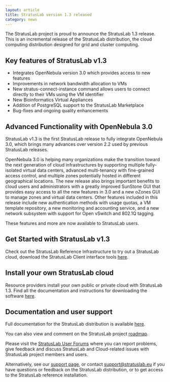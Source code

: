 ```yaml
---
layout: article
title: StratusLab version 1.3 released
category: news
---
```


The StratusLab project is proud to announce the StratusLab 1.3 release. This
is an incremental release of the StratusLab distribution, the cloud computing
distribution designed for grid and cluster computing.

Key features of StratusLab v1.3
-------------------------------

  * Integrates OpenNebula version 3.0 which provides access to new features
  * Improvements in network bandwidth allocation to VMs
  * New stratus-connect-instance command allows users to connect directly to their VMs using the VM identifier
  * New Bioinformatics Virtual Appliances
  * Addition of PostgreSQL support to the StratusLab Marketplace
  * Bug-fixes and ongoing quality enhancements


Advanced Functionality with OpenNebula 3.0
------------------------------------------

StratusLab v1.3 is the first StratusLab release to fully integrate OpenNebula
3.0, which brings many advances over version 2.2 used by previous StratusLab
releases.

OpenNebula 3.0 is helping many organizations make the transition toward the
next generation of cloud infrastructures by supporting multiple fully-isolated
virtual data centers, advanced multi-tenancy with fine-grained access control,
and multiple zones potentially hosted in different geographical locations. The
new release also brings important benefits to cloud users and administrators
with a greatly improved SunStone GUI that provides easy access to all the new
features in 3.0 and a new oZones GUI to manage zones and virtual data centers.
Other features included in this release include new authentication methods
with usage quotas, a VM template repository, a new monitoring and accounting
service, and a new network subsystem with support for Open vSwitch and 802.1Q
tagging.

These features and more are now available to StratusLab users.

Get Started with StratusLab v1.3
--------------------------------

Check out the StratusLab Reference Infrastructure to try out a StratusLab
cloud, download the StratusLab Client interface tools [here][cli].


Install your own StratusLab cloud
---------------------------------

Resource providers install your own public or private cloud with StratusLab
1.3. Find all the documentation and instructions for downloading the software
[here][install].


Documentation and user support
------------------------------

Full documentation for the StratusLab distribution is available [here][docs].

You can also view and comment on the StratusLab project [roadmap][roadmap].

Please visit the [StratusLab User Forums][forum] where you can report
problems, give feedback and discuss StratusLab and Cloud-related issues with
StratusLab project members and users.

Alternatively, see our [support page][support], or contact
support@stratuslab.eu if you have questions or feedback on the StratusLab
distribution, or to get access to the StratusLab reference installation.

[cli]: http://stratuslab.eu/doku.php/release:users
[install]: http://stratuslab.eu/doku.php/release:providers
[docs]: http://stratuslab.eu/doku.php/documentation 
[roadmap]: http://stratuslab.eu/doku.php/roadmap:project_roadmap
[forum]: https://groups.google.com/a/stratuslab.eu/group/user-forum/topics
[support]: http://stratuslab.eu/doku.php/support 


